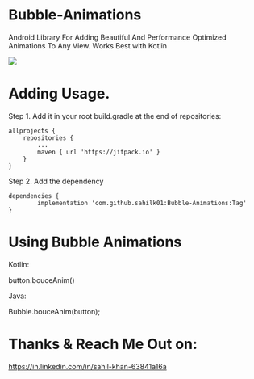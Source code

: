 # Bubble-Animations
Android Library For Adding Beautiful And Performance Optimized Animations To Any View.
Works Best with Kotlin


[![](https://jitpack.io/v/sahilk01/Bubble-Animations.svg)](https://jitpack.io/#sahilk01/Bubble-Animations)

# Adding Usage.

Step 1. Add it in your root build.gradle at the end of repositories:

	allprojects {
		repositories {
			...
			maven { url 'https://jitpack.io' }
		}
	}
Step 2. Add the dependency

	dependencies {
	        implementation 'com.github.sahilk01:Bubble-Animations:Tag'
	}


# Using Bubble Animations

Kotlin:

button.bouceAnim()

Java:

Bubble.bouceAnim(button);

# Thanks & Reach Me Out on:
https://in.linkedin.com/in/sahil-khan-63841a16a

